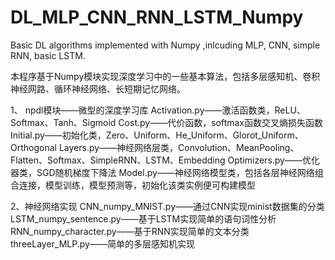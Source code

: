 # DL_MLP_CNN_RNN_LSTM_Numpy
Basic DL algorithms implemented with Numpy ,inlcuding MLP, CNN, simple RNN, basic LSTM.

本程序基于Numpy模块实现深度学习中的一些基本算法，包括多层感知机、卷积神经网路、循环神经网络、长短期记忆网络。

1、 npdl模块——微型的深度学习库
Activation.py——激活函数类，ReLU、Softmax、Tanh、Sigmoid
Cost.py——代价函数，softmax函数交叉熵损失函数
Initial.py——初始化类，Zero、Uniform、He_Uniform、Glorot_Uniform、Orthogonal
Layers.py——神经网络层类，Convolution、MeanPooling、Flatten、Softmax、SimpleRNN、LSTM、Embedding
Optimizers.py——优化器类，SGD随机梯度下降法
Model.py——神经网络模型类，包括各层神经网络组合连接，模型训练，模型预测等，初始化该类实例便可构建模型

2、神经网络实现
CNN_numpy_MNIST.py——通过CNN实现minist数据集的分类
LSTM_numpy_sentence.py——基于LSTM实现简单的语句词性分析
RNN_numpy_character.py——基于RNN实现简单的文本分类
threeLayer_MLP.py——简单的多层感知机实现
